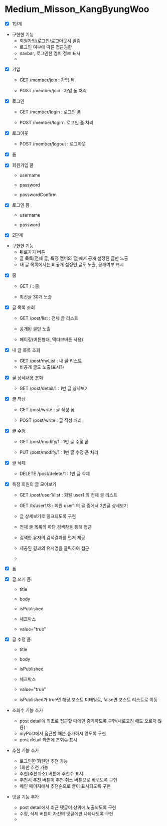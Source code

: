 # Medium_Misson_KangByungWoo
- [x] 1단계

- 구현한 기능
  - 회원가입/로그인/로그아웃시 알림
  - 로그인 여부에 따른 접근권한
  - navbar, 로그인한 멤버 정보 표시
  - 

- [x] 가입
    - GET /member/join : 가입 폼

    - POST /member/join : 가입 폼 처리

- [x] 로그인
    - GET /member/login : 로그인 폼

    - POST /member/login : 로그인 폼 처리

- [x] 로그아웃
    - POST /member/logout : 로그아웃

- [x] 폼
- [x] 회원가입 폼
    - username

    - password

    - passwordConfirm

- [x] 로그인 폼
    - username

    - password

- [x] 2단계
- 구현한 기능
  - 뒤로가기 버튼
  - 글 목록(전체 글, 특정 멤버의 글)에서 공개 설정된 글만 노출
  - 내 글 목록에서는 비공개 설정인 글도 노출, 공개여부 표시
  
- [x] 홈
    - GET / : 홈

    - 최신글 30개 노출

- [x] 글 목록 조회
    - GET /post/list : 전체 글 리스트

    - 공개된 글만 노출
    - 페이징(버튼형태, 액티브버튼 사용)
- [x] 내 글 목록 조회
    - GET /post/myList : 내 글 리스트
    - 비공개 글도 노출(표시?)

- [x] 글 상세내용 조회
    - GET /post/detail/1 : 1번 글 상세보기

- [x] 글 작성
    - GET /post/write : 글 작성 폼

    - POST /post/write : 글 작성 처리

- [x] 글 수정
    - GET /post/modify/1 : 1번 글 수정 폼

    - PUT /post/modify/1 : 1번 글 수정 폼 처리

- [x] 글 삭제
    - DELETE /post/delete/1 : 1번 글 삭제

- [x] 특정 회원의 글 모아보기
    - GET /post/user1/list : 회원 user1 의 전체 글 리스트

    - GET /b/user1/3 : 회원 user1 의 글 중에서 3번글 상세보기
    - 글 상세보기로 링크되도록 구현
    - 전체 글 목록의 하단 검색창을 통해 접근
    - 검색한 유저의 검색결과를 먼저 제공
    - 제공된 결과의 유저명을 클릭하여 접근
    - 
- [x] 폼
- [x] 글 쓰기 폼
    - title

    - body

    - isPublished

    - 체크박스

    - value="true"

- [x] 글 수정 폼
    - title

    - body

    - isPublished

    - 체크박스

    - value="true"
    - isPublished가 true면 해당 포스트 디테일로, false면 포스트 리스트로 이동

- 조회수 기능 추가
  - post detail에 최초로 접근할 때에만 증가하도록 구현(새로고침 해도 오르지 않음)
  - myPost에서 접근할 때는 증가하지 않도록 구현
  - post detail 화면에 조회수 표시

- 추천 기능 추가
  - 로그인한 회원만 추천 가능
  - 1회만 추천 가능
  - 추천(추천취소) 버튼에 추천수 표시
  - 추천시 추천 버튼이 추천 취소 버튼으로 바뀌도록 구현
  - 메인 페이지에서 추천순으로 글이 표시되도록 구현

- 댓글 기능 추가
  - post detail에서 최근 댓글이 상위에 노출되도록 구현
  - 수정, 삭제 버튼이 자신의 댓글에만 나타나도록 구현
  - 